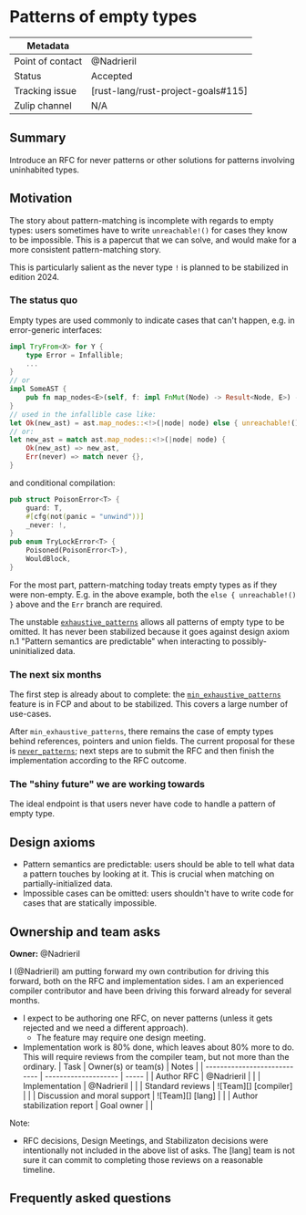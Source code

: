 # Patterns of empty types

| Metadata       |                                    |
| ---            | ---                                |
| Point of contact | @Nadrieril                         |
| Status         | Accepted                           |
| Tracking issue | [rust-lang/rust-project-goals#115] |
| Zulip channel  | N/A                                |
## Summary

Introduce an RFC for never patterns or other solutions for patterns involving uninhabited types.

## Motivation

The story about pattern-matching is incomplete with regards to empty types: users sometimes have to
write `unreachable!()` for cases they know to be impossible. This is a papercut that we can solve,
and would make for a more consistent pattern-matching story.

This is particularly salient as the never type `!` is planned to be stabilized in edition 2024.

### The status quo

Empty types are used commonly to indicate cases that can't happen, e.g. in error-generic interfaces:
```rust
impl TryFrom<X> for Y {
    type Error = Infallible;
    ...
}
// or
impl SomeAST {
    pub fn map_nodes<E>(self, f: impl FnMut(Node) -> Result<Node, E>) -> Result<Self, E> { ... }
}
// used in the infallible case like:
let Ok(new_ast) = ast.map_nodes::<!>(|node| node) else { unreachable!() };
// or:
let new_ast = match ast.map_nodes::<!>(|node| node) {
    Ok(new_ast) => new_ast,
    Err(never) => match never {},
}
```
and conditional compilation:
```rust
pub struct PoisonError<T> {
    guard: T,
    #[cfg(not(panic = "unwind"))]
    _never: !,
}
pub enum TryLockError<T> {
    Poisoned(PoisonError<T>),
    WouldBlock,
}
```

For the most part, pattern-matching today treats empty types as if they were non-empty. E.g. in the
above example, both the `else { unreachable!() }` above and the `Err` branch are required.

The unstable [`exhaustive_patterns`] allows all patterns of empty type to be omitted. It has never
been stabilized because it goes against design axiom n.1 "Pattern semantics are predictable" when
interacting to possibly-uninitialized data.

### The next six months

The first step is already about to complete: the [`min_exhaustive_patterns`][] feature is in FCP and
about to be stabilized. This covers a large number of use-cases.

After `min_exhaustive_patterns`, there remains the case of empty types behind references, pointers
and union fields. The current proposal for these is [`never_patterns`]; next steps are to submit the
RFC and then finish the implementation according to the RFC outcome.

### The "shiny future" we are working towards

The ideal endpoint is that users never have code to handle a pattern of empty type.

## Design axioms

- Pattern semantics are predictable: users should be able to tell what data a pattern touches by
  looking at it. This is crucial when matching on partially-initialized data.
- Impossible cases can be omitted: users shouldn't have to write code for cases that are statically
  impossible.

## Ownership and team asks

**Owner:** @Nadrieril

I (@Nadrieril) am putting forward my own contribution for driving this forward, both on the RFC and
implementation sides. I am an experienced compiler contributor and have been driving this forward
already for several months.

* I expect to be authoring one RFC, on never patterns (unless it gets rejected and we need
  a different approach).
    * The feature may require one design meeting.
* Implementation work is 80% done, which leaves about 80% more to do. This will require reviews from
  the compiler team, but not more than the ordinary.
| Task                         | Owner(s) or team(s)  | Notes |
| ---------------------------- | -------------------- | ----- |
| Author RFC                   | @Nadrieril           |       |
| Implementation               | @Nadrieril           |       |
| Standard reviews             | ![Team][] [compiler] |       |
| Discussion and moral support | ![Team][] [lang]     |       |
| Author stabilization report  | Goal owner           |       |

Note:

* RFC decisions, Design Meetings, and Stabilizaton decisions were intentionally not included in the above list of asks. The [lang] team is not sure it can commit to completing those reviews on a reasonable timeline.

## Frequently asked questions

[`exhaustive_patterns`]: https://github.com/rust-lang/rust/issues/51085
[`min_exhaustive_patterns`]: https://github.com/rust-lang/rust/issues/119612
[`never_patterns`]: https://github.com/rust-lang/rust/issues/118155